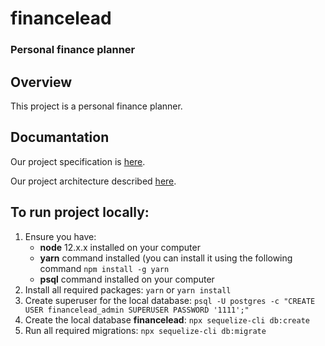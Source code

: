 # financelead

### Personal finance planner

## Overview
This project is a personal finance planner.

## Documantation

Our project specification is [here](./docs/specification.md).

Our project architecture described [here](./docs/architecture.md).

## To run project locally:

1. Ensure you have:
    - **node** 12.x.x installed on your computer
    - **yarn** command installed (you can install it using the following command `npm install -g yarn`
    - **psql** command installed on your computer
1. Install all required packages: `yarn` or `yarn install`
1. Create superuser for the local database: `psql -U postgres -c "CREATE USER financelead_admin SUPERUSER PASSWORD '1111';"`
1. Create the local database **financelead**: `npx sequelize-cli db:create`
1. Run all required migrations: `npx sequelize-cli db:migrate`
